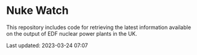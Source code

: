 # Nuke Watch

This repository includes code for retrieving the latest information available on the output of EDF nuclear power plants in the UK.

Last updated: 2023-03-24 07:07